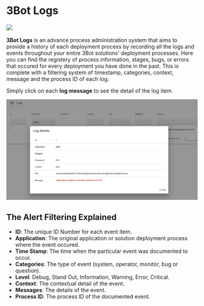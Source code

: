 # 3Bot Logs

![](./img/logs.png)


__3Bot Logs__ is an advance process administration system that aims to provide a history of each deployment process by recording all the logs and events throughout your entire 3Bot solutions' deployment processes. Here you can find the registery of process information, stages, bugs, or errors that occured for every deployment you have done in the past. This is complete with a filtering system of timestamp, categories, context, message and the process ID of each log.

Simply click on each __log message__ to see the detail of the log item.

![](./img/logs_details.png)

## The Alert Filtering Explained

- __ID__: The unique ID Number for each event item.
- __Application__: The original application or solution deployment process where the event occured.
- __Time Stamp__: The time when the particular event was documented to occur.
- __Categories__: The type of event (system, operator, monitor, bug or question).
- __Level__: Debug, Stand Out, Information, Warning, Error, Critical.
- __Context__: The contextual detail of the event.
- __Messages__: The details of the event.
- __Process ID__: The process ID of the documented event.
